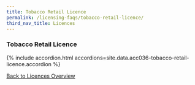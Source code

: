 ```yaml
---
title: Tobacco Retail Licence
permalink: /licensing-faqs/tobacco-retail-licence/
third_nav_title: Licences
---
```


### Tobacco Retail Licence

{% include accordion.html accordions=site.data.acc036-tobacco-retail-licence.accordion %}

[Back to Licences Overview](/licences/)